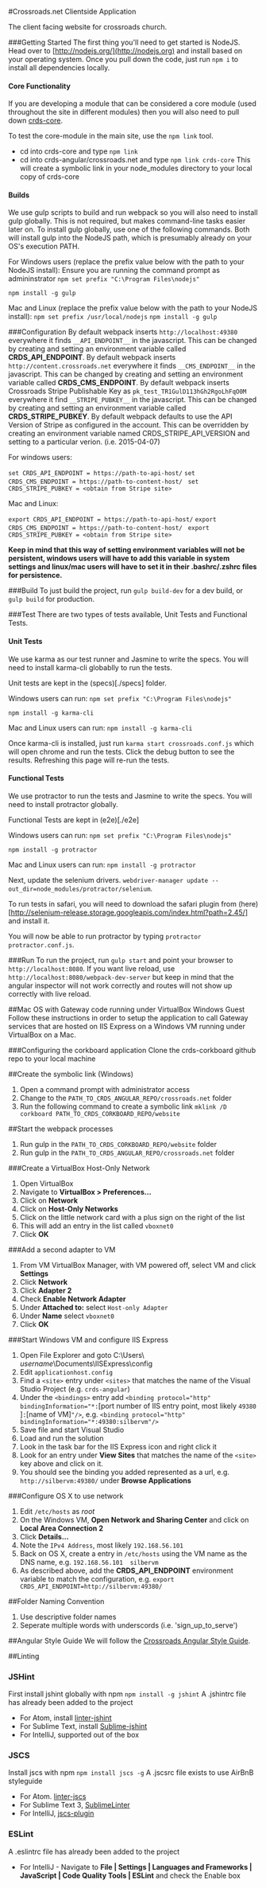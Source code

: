 #Crossroads.net Clientside Application

The client facing website for crossroads church. 

###Getting Started 
The first thing you'll need to get started is NodeJS. Head over to [http://nodejs.org/](http://nodejs.org) and install based on your operating system. Once you pull down the code, just run `npm i` to install all dependencies locally.

#### Core Functionality
If you are developing a module that can be considered a core module (used throughout the site in different modules) then you will also need to pull down [crds-core](https://github.com/crdschurch/crds-corejs).

To test the core-module in the main site, use the `npm link` tool. 
* cd into crds-core and type `npm link`
* cd into crds-angular/crossroads.net and type `npm link crds-core`
This will create a symbolic link in your node_modules directory to your local copy of crds-core

#### Builds

We use gulp scripts to build and run webpack so you will also need to install gulp globally.  This is not required, but makes command-line tasks easier later on.  To install gulp globally, use one of the following commands.  Both will install gulp into the NodeJS path, which is presumably already on your OS's execution PATH.

For Windows users (replace the prefix value below with the path to your NodeJS install): 
Ensure you are running the command prompt as admininstrator
``` npm set prefix "C:\Program Files\nodejs" ```

``` npm install -g gulp ```

Mac and Linux (replace the prefix value below with the path to your NodeJS install):
``` npm set prefix /usr/local/nodejs ```
``` npm install -g gulp ```

###Configuration
By default webpack inserts `http://localhost:49380` everywhere it finds `__API_ENDPOINT__` in the javascript. This can be changed by creating and setting an environment variable called **CRDS_API_ENDPOINT**. 
By default webpack inserts `http://content.crossroads.net` everywhere it finds `__CMS_ENDPOINT__` in the javascript. This can be changed by creating and setting an environment variable called **CRDS_CMS_ENDPOINT**. By default webpack inserts Crossroads Stripe Publishable Key as `pk_test_TR1GulD113hGh2RgoLhFqO0M` everywhere it find `__STRIPE_PUBKEY__` in the javascript. This can be changed by creating and setting an environment variable called **CRDS_STRIPE_PUBKEY**.
By default webpack defaults to use the API Version of Stripe as configured in the account. This can be overridden by creating an environment variable named CRDS_STRIPE_API_VERSION and setting to a particular verion. (i.e. 2015-04-07) 

For windows users:

``` set CRDS_API_ENDPOINT = https://path-to-api-host/ ```
``` set CRDS_CMS_ENDPOINT = https://path-to-content-host/ ```
``` set CRDS_STRIPE_PUBKEY = <obtain from Stripe site>```

Mac and Linux:

``` export CRDS_API_ENDPOINT = https://path-to-api-host/ ```
``` export CRDS_CMS_ENDPOINT = https://path-to-content-host/ ```
``` export CRDS_STRIPE_PUBKEY = <obtain from Stripe site>```

**Keep in mind that this way of setting environment variables will not be persistent, windows users will have to add this variable in system settings and linux/mac users will have to set it in their .bashrc/.zshrc files for persistence.**

###Build
To just build the project, run `gulp build-dev` for a dev build, or `gulp build` for production.

###Test
There are two types of tests available, Unit Tests and Functional Tests. 
#### Unit Tests
We use karma as our test runner and Jasmine to write the specs. You will need to install karma-cli globablly to run the tests. 

Unit tests are kept in the (specs)[./specs] folder.

Windows users can run:
``` npm set prefix "C:\Program Files\nodejs" ```

``` npm install -g karma-cli ```

Mac and Linux users can run:
``` npm install -g karma-cli ```

Once karma-cli is installed, just run `karma start crossroads.conf.js` which will open chrome and run the tests. Click the debug button to see the results. Refreshing this page will re-run the tests.

#### Functional Tests
We use protractor to run the tests and Jasmine to write the specs. You will need to install protractor globally. 

Functional Tests are kept in (e2e)[./e2e]

Windows users can run:
``` npm set prefix "C:\Program Files\nodejs" ```

``` npm install -g protractor ```

Mac and Linux users can run:
``` npm install -g protractor ```

Next, update the selenium drivers. `webdriver-manager update --out_dir=node_modules/protractor/selenium`. 

To run tests in safari, you will need to download the safari plugin from (here)[http://selenium-release.storage.googleapis.com/index.html?path=2.45/] and install it.

You will now be able to run protractor by typing `protractor protractor.conf.js`. 

###Run
To run the project, run `gulp start` and point your browser to `http://localhost:8080`. If you want live reload, use `http://localhost:8080/webpack-dev-server` but keep in mind that the angular inspector will not work correctly and routes will not show up correctly with live reload. 

##Mac OS with Gateway code running under VirtualBox Windows Guest
Follow these instructions in order to setup the application to call Gateway services that are hosted on IIS Express on a Windows VM running under VirtualBox on a Mac.

###Configuring the corkboard application
Clone the crds-corkboard github repo to your local machine

##Create the symbolic link (Windows)
1. Open a command prompt with administrator access
2. Change to the `PATH_TO_CRDS_ANGULAR_REPO/crossroads.net` folder
3. Run the following command to create a symbolic link `mklink /D corkboard PATH_TO_CRDS_CORKBOARD_REPO/website`

##Start the webpack processes
1. Run gulp in the `PATH_TO_CRDS_CORKBOARD_REPO/website` folder
2. Run gulp in the `PATH_TO_CRDS_ANGULAR_REPO/crossroads.net` folder

###Create a VirtualBox Host-Only Network
1. Open VirtualBox
2. Navigate to **VirtualBox > Preferences...**
3. Click on **Network**
4. Click on **Host-Only Networks**
5. Click on the little network card with a plus sign on the right of the list
6. This will add an entry in the list called `vboxnet0`
7. Click **OK**

###Add a second adapter to VM
1. From VM VirtualBox Manager, with VM powered off, select VM and click **Settings**
2. Click **Network**
3. Click **Adapter 2**
4. Check **Enable Network Adapter**
5. Under **Attached to:** select `Host-only Adapter`
6. Under **Name** select `vboxnet0`
7. Click **OK**

###Start Windows VM and configure IIS Express
1. Open File Explorer and goto C:\Users\ *username*\Documents\IISExpress\config
2. Edit `applicationhost.config`
3. Find a `<site>` entry under `<sites>` that matches the name of the Visual Studio Project (e.g. `crds-angular`)
4. Under the `<bindings>` entry add `<binding protocol="http" bindingInformation="*:`[port number of IIS entry point, most likely `49380` ]`:`[name of VM]`"/>`, e.g. `<binding protocol="http" bindingInformation="*:49380:silbervm"/>`
5. Save file and start Visual Studio
6. Load and run the solution
7. Look in the task bar for the IIS Express icon and right click it
8. Look for an entry under **View Sites** that matches the name of the `<site>` key above and click on it.
9. You should see the binding you added represented as a url, e.g. `http://silbervm:49380/` under **Browse Applications**

###Configure OS X to use network
1. Edit `/etc/hosts` as *root*
2. On the Windows VM, **Open Network and Sharing Center** and click on **Local Area Connection 2**
3. Click **Details...**
4. Note the `IPv4 Address`, most likely `192.168.56.101`
5. Back on OS X, create a entry in `/etc/hosts` using the VM name as the DNS name, e.g. `192.168.56.101  silbervm`
6. As described above, add the **CRDS_API_ENDPOINT** environment variable to match the configuration, e.g. `export  CRDS_API_ENDPOINT=http://silbervm:49380/`

##Folder Naming Convention
1. Use descriptive folder names
2. Seperate multiple words with underscords (i.e. 'sign_up_to_serve')

##Angular Style Guide
We will follow the [Crossroads Angular Style Guide](https://github.com/crdschurch/angular-styleguide).

##Linting
### JSHint
First install jshint globally with npm `npm install -g jshint`
A .jshintrc file has already been added to the project
* For Atom, install [linter-jshint](https://github.com/AtomLinter/linter-jshint)
* For Sublime Text, install [Sublime-jshint](https://github.com/victorporof/Sublime-JSHint)
* For IntelliJ, supported out of the box

### JSCS
Install jscs with npm `npm install jscs -g`
A .jscsrc file exists to use AirBnB styleguide
* For Atom. [linter-jscs](https://atom.io/packages/linter-jscs)
* For Sublime Text 3, [SublimeLinter](https://github.com/SublimeLinter/SublimeLinter-jscs/)
* For IntelliJ, [jscs-plugin](https://github.com/idok/jscs-plugin)

### ESLint
A .eslintrc file has already been added to the project
* For IntelliJ - Navigate to **File | Settings | Languages and Frameworks | JavaScript | Code Quality Tools | ESLint** and check the Enable box
